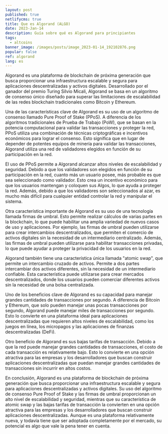 ```yaml
---
layout: post
published: true
netlifycms: true
title: Que es Algorand (ALGO)
date: 2023-Jan-14
description: Guía sobre qué es Algorand para principiantes
tags:
  - altcoins
banner_image: /images/posts/image_2023-01-14_192102876.png
popular: false
ref: algorand
lang: es
---
```

Algorand es una plataforma de blockchain de próxima generación que busca proporcionar una infraestructura escalable y segura para aplicaciones descentralizadas y activos digitales. Desarrollado por el ganador del premio Turing Silvio Micali, Algorand se basa en un algoritmo de consenso único diseñado para superar las limitaciones de escalabilidad de las redes blockchain tradicionales como Bitcoin y Ethereum.

Una de las características clave de Algorand es su uso de un algoritmo de consenso llamado Pure Proof of Stake (PPoS). A diferencia de los algoritmos tradicionales de Prueba de Trabajo (PoW), que se basan en la potencia computacional para validar las transacciones y proteger la red, PPoS utiliza una combinación de técnicas criptográficas e incentivos económicos para lograr el consenso. Esto significa que en lugar de depender de potentes equipos de minería para validar las transacciones, Algorand utiliza una red de validadores elegidos en función de su participación en la red.

El uso de PPoS permite a Algorand alcanzar altos niveles de escalabilidad y seguridad. Debido a que los validadores son elegidos en función de su participación en la red, cuanto más un usuario posee, más probable es que sea seleccionado como validador. Esto crea un incentivo económico para que los usuarios mantengan y coloquen sus Algos, lo que ayuda a proteger la red. Además, debido a que los validadores son seleccionados al azar, es mucho más difícil para cualquier entidad controlar la red y manipular el sistema.

Otra característica importante de Algorand es su uso de una tecnología llamada firmas de umbral. Esto permite realizar cálculos de varias partes en la blockchain, lo que puede habilitar una amplia variedad de nuevos casos de uso y aplicaciones. Por ejemplo, las firmas de umbral pueden utilizarse para crear intercambios descentralizados, que permiten el comercio de activos digitales sin la necesidad de un intermediario centralizado. Además, las firmas de umbral pueden utilizarse para habilitar transacciones privadas, lo que puede ayudar a proteger la privacidad de los usuarios en la red.

Algorand también tiene una característica única llamada "atomic swap", que permite un intercambio cruzado de activos. Permite a dos partes intercambiar dos activos diferentes, sin la necesidad de un intermediario confiable. Esta característica puede utilizarse para crear mercados descentralizados, donde los usuarios pueden comerciar diferentes activos sin la necesidad de una bolsa centralizada.

Uno de los beneficios clave de Algorand es su capacidad para manejar grandes cantidades de transacciones por segundo. A diferencia de Bitcoin y Ethereum, que solo pueden manejar unas pocas transacciones por segundo, Algorand puede manejar miles de transacciones por segundo. Esto lo convierte en una plataforma ideal para aplicaciones descentralizadas que requieren altos niveles de escalabilidad, como los juegos en línea, los micropagos y las aplicaciones de finanzas descentralizadas (DeFi).

Otro beneficio de Algorand es sus bajas tarifas de transacción. Debido a que la red puede manejar grandes cantidades de transacciones, el costo de cada transacción es relativamente bajo. Esto lo convierte en una opción atractiva para las empresas y los desarrolladores que buscan construir aplicaciones descentralizadas que puedan manejar grandes cantidades de transacciones sin incurrir en altos costos.

En conclusión, Algorand es una plataforma de blockchain de próxima generación que busca proporcionar una infraestructura escalable y segura para aplicaciones descentralizadas y activos digitales. Su uso del algoritmo de consenso Pure Proof of Stake y las firmas de umbral proporcionan un alto nivel de escalabilidad y seguridad, mientras que su característica de atomic swap y las bajas tarifas de transacción la convierten en una opción atractiva para las empresas y los desarrolladores que buscan construir aplicaciones descentralizadas. Aunque es una plataforma relativamente nueva, y todavía tiene que ser adoptada completamente por el mercado, su potencial es algo que vale la pena tener en cuenta.